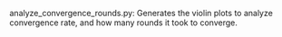 analyze_convergence_rounds.py:
Generates the violin plots to analyze convergence rate, and how many rounds it took to converge.